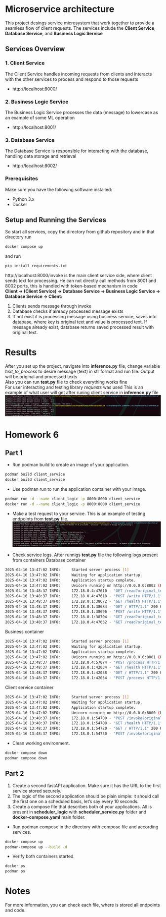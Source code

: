 # Microservice architecture
This project desings service microsystem that work together to provide a seamless flow of client requests. The services include the **Client Service**, **Database Service**, and **Business Logic Service**

## Services Overview

### 1. **Client Service**
The Client Service handles incoming requests from clients and interacts with the other services to process and respond to those requests
- http://localhost:8000/

### 2. **Business Logic Service**
The Business Logic Service processes the data (message) to lowercase as an example of some ML operation
- http://localhost:8001/

### 3. **Database Service**
The Database Service is responsible for interacting with the database, handling data storage and retrieval
- http://localhost:8002/

### Prerequisites
Make sure you have the following software installed:
- Python 3.x
- Docker

## Setup and Running the Services
So start all services, copy the directory from github repository and in that directory run
```bash 
docker compose up
```
and run
```bash 
pip install requirements.txt
```

http://localhost:8000/invoke is the main client service side, where client sends text for processing. He can not directly call methods from 8001 and 8002 ports, this is handled with token-based mechanism in code <br>
**Client → (Client Service) → Database Service → Business Logic Service → Database Service → Client:**
1. Clients sends message through invoke
2. Database checks if already processed message exists
3. If not exist it is processing message using business service, saves into database, where key is original text and value is processed text. If message already exist, database returns saved processed result with original text.

# Results
After you set up the project, navigate into **inference.py** file, change variable *text_to_process* to desire message (text) in str format and run file. Output will be original and processed texts <br>
Also you can run **test.py** file to check everything works fine <br>
For user interacting and testing library *requests* was used
This is an example of what user will get after runing client service in **inference.py** file
![Processing](inference.png)

# Homework 6
## Part 1
- Run podman build to create an image of your application.
```bash 
podman build client_service
docker build client_service
```

- Use podman run to run the application container with your image.
```bash 
podman run -d --name client_logic -p 8000:8000 client_service
docker run -d --name client_logic -p 8000:8000 client_service
```

- Make a test request to your service.
This is an example of testing endpoints from **test.py** file.
![Testing](test.png)

- Check service logs.
After runnigs **test.py** file the following logs present from containers
Database container
```bash
2025-04-16 13:47:02 INFO:     Started server process [1]
2025-04-16 13:47:02 INFO:     Waiting for application startup.
2025-04-16 13:47:02 INFO:     Application startup complete.
2025-04-16 13:47:02 INFO:     Uvicorn running on http://0.0.0.0:8002 (Press CTRL+C to quit)
2025-04-16 13:48:37 INFO:     172.18.0.4:47610 - "GET /read?original_text=An+EXAMPLE+of+MESSAGE+For+ML+procseSING HTTP/1.1" 200 OK
2025-04-16 13:48:37 INFO:     172.18.0.4:47618 - "POST /write HTTP/1.1" 200 OK
2025-04-16 13:48:37 INFO:     172.18.0.1:38672 - "GET /health HTTP/1.1" 200 OK
2025-04-16 13:48:37 INFO:     172.18.0.1:38684 - "GET / HTTP/1.1" 200 OK
2025-04-16 13:48:37 INFO:     172.18.0.1:38696 - "POST /write HTTP/1.1" 403 Forbidden
2025-04-16 13:48:37 INFO:     172.18.0.1:38704 - "GET /read?original_text=%7Boriginal_text%7D HTTP/1.1" 403 Forbidden
2025-04-16 13:48:37 INFO:     172.18.0.4:47632 - "GET /read?original_text=An+EXAMPLE+of+MESSAGE+For+ML+procseSING HTTP/1.1" 200 OK
```
Business container
```bash
2025-04-16 13:47:02 INFO:     Started server process [1]
2025-04-16 13:47:02 INFO:     Waiting for application startup.
2025-04-16 13:47:02 INFO:     Application startup complete.
2025-04-16 13:47:02 INFO:     Uvicorn running on http://0.0.0.0:8001 (Press CTRL+C to quit)
2025-04-16 13:48:37 INFO:     172.18.0.4:57074 - "POST /process HTTP/1.1" 200 OK
2025-04-16 13:48:37 INFO:     172.18.0.1:42034 - "GET /health HTTP/1.1" 200 OK
2025-04-16 13:48:37 INFO:     172.18.0.1:42038 - "GET / HTTP/1.1" 200 OK
2025-04-16 13:48:37 INFO:     172.18.0.1:42054 - "POST /process HTTP/1.1" 403 Forbidden
```
Client service container
```bash
2025-04-16 13:47:02 INFO:     Started server process [1]
2025-04-16 13:47:02 INFO:     Waiting for application startup.
2025-04-16 13:47:02 INFO:     Application startup complete.
2025-04-16 13:47:02 INFO:     Uvicorn running on http://0.0.0.0:8000 (Press CTRL+C to quit)
2025-04-16 13:48:37 INFO:     172.18.0.1:54700 - "POST /invoke?original_text=An+EXAMPLE+of+MESSAGE+For+ML+procseSING HTTP/1.1" 200 OK
2025-04-16 13:48:37 INFO:     172.18.0.1:54708 - "GET /health HTTP/1.1" 200 OK
2025-04-16 13:48:37 INFO:     172.18.0.1:54720 - "GET / HTTP/1.1" 200 OK
2025-04-16 13:48:37 INFO:     172.18.0.1:54730 - "POST /invoke?original_text=An+EXAMPLE+of+MESSAGE+For+ML+procseSING HTTP/1.1" 200 OK
```
- Clean working environment.
```bash
docker compose down
podman compose down
```
## Part 2
1. Create a second fastAPI application. Make sure it has the URL to the first service stored securely.
2. The logic of the second application should be plain simple: it should call the first one on a scheduled basis, let’s say every 10 seconds.
3. Create a compose file that describes both of your applications.
All is present in **scheduler_logic** with **scheduler_service.py** folder and  **docker-compose.yaml** main folder.
- Run podman compose in the directory with compose file and according services.

```bash
docker compose up
podman-compose up --build -d
```

- Verify both containers started.
```bash
docker ps
podman ps
```
# Notes
For more information, you can check each file, where is stored all endpoints and code.
